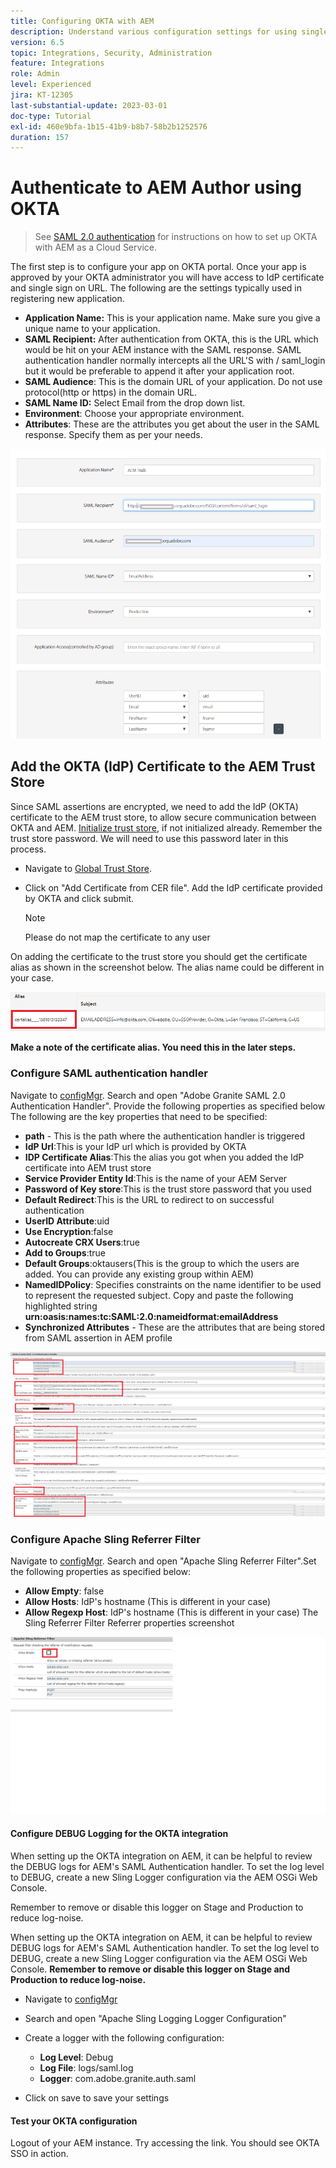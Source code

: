 ```yaml
---
title: Configuring OKTA with AEM
description: Understand various configuration settings for using single sign-on using OKTA.
version: 6.5
topic: Integrations, Security, Administration
feature: Integrations
role: Admin
level: Experienced
jira: KT-12305
last-substantial-update: 2023-03-01
doc-type: Tutorial
exl-id: 460e9bfa-1b15-41b9-b8b7-58b2b1252576
duration: 157
---
```

# Authenticate to AEM Author using OKTA

> See [SAML 2.0 authentication](https://experienceleague.adobe.com/docs/experience-manager-learn/cloud-service/authentication/saml-2-0.html) for instructions on how to set up OKTA with AEM as a Cloud Service.

The first step is to configure your app on OKTA portal. Once your app is approved by your OKTA administrator you will have access to IdP certificate and single sign on URL. The following are the settings typically used in registering new application.

* **Application Name:** This is your application name. Make sure you give a unique name to your application.
* **SAML Recipient:** After authentication from OKTA, this is the URL which would be hit on your AEM instance with the SAML response. SAML authentication handler normally intercepts all the URL'S with / saml_login but it would be preferable to append it after your application root.
* **SAML Audience**: This is the domain URL of your application. Do not use protocol(http or https) in the domain URL.
* **SAML Name ID:** Select Email from the drop down list.
* **Environment**: Choose your appropriate environment.
* **Attributes**: These are the attributes you get about the user in the SAML response. Specify them as per your needs.


![okta-application](assets/okta-app-settings-blurred.PNG)


## Add the OKTA (IdP) Certificate to the AEM Trust Store

Since SAML assertions are encrypted, we need to add the IdP (OKTA) certificate to the AEM trust store, to allow secure communication between OKTA and AEM.
[Initialize trust store](http://localhost:4502/libs/granite/security/content/truststore.html), if not initialized already.
Remember the trust store password. We will need to use this password later in this process.

* Navigate to [Global Trust Store](http://localhost:4502/libs/granite/security/content/truststore.html).
* Click on "Add Certificate from CER file". Add the IdP certificate provided by OKTA and click submit.

  >[!NOTE]
  >
  >Please do not map the certificate to any user

On adding the certificate to the trust store you should get the certificate alias as shown in the screenshot below. The alias name could be different in your case.

![Certificate-alias](assets/cert-alias.PNG)

**Make a note of the certificate alias. You need this in the later steps.**

### Configure SAML authentication handler

Navigate to [configMgr](http://localhost:4502/system/console/configMgr).
Search and open "Adobe Granite SAML 2.0 Authentication Handler".
Provide the following properties as specified below
The following are the key properties that need to be specified:

* **path** - This is the path where the authentication handler is triggered
* **IdP Url**:This is your IdP url which is provided by OKTA
* **IDP Certificate Alias**:This the alias you got when you added the IdP certificate into AEM trust store
* **Service Provider Entity Id**:This is the name of your AEM Server
* **Password of Key store**:This is the trust store password that you used 
* **Default Redirect**:This is the URL to redirect to on successful authentication
* **UserID Attribute**:uid
* **Use Encryption**:false
* **Autocreate CRX Users**:true
* **Add to Groups**:true
* **Default Groups**:oktausers(This is the group to which the users are added. You can provide any existing group within AEM)
* **NamedIDPolicy**: Specifies constraints on the name identifier to be used to represent the requested subject. Copy and paste the following highlighted string **urn:oasis:names:tc:SAML:2.0:nameidformat:emailAddress**
* **Synchronized Attributes** - These are the attributes that are being stored from SAML assertion in AEM profile

![saml-authentication-handler](assets/saml-authentication-settings-blurred.PNG)

### Configure Apache Sling Referrer Filter

Navigate to [configMgr](http://localhost:4502/system/console/configMgr).
Search and open "Apache Sling Referrer Filter".Set the following properties as specified below:

* **Allow Empty**: false
* **Allow Hosts**: IdP's hostname (This is different in your case)
* **Allow Regexp Host**: IdP's hostname (This is different in your case)
The Sling Referrer Filter Referrer properties screenshot

![referrer-filter](assets/okta-referrer.png)

#### Configure DEBUG Logging for the OKTA integration

When setting up the OKTA integration on AEM, it can be helpful to review the DEBUG logs for AEM's SAML Authentication handler. To set the log level to DEBUG, create a new Sling Logger configuration via the AEM OSGi Web Console.

Remember to remove or disable this logger on Stage and Production to reduce log-noise.

When setting up the OKTA integration on AEM, it can be helpful to review DEBUG logs for AEM's SAML Authentication handler. To set the log level to DEBUG, create a new Sling Logger configuration via the AEM OSGi Web Console.
**Remember to remove or disable this logger on Stage and Production to reduce log-noise.**
* Navigate to [configMgr](http://localhost:4502/system/console/configMgr)

* Search and open "Apache Sling Logging Logger Configuration"
* Create a logger with the following configuration:
  * **Log Level**: Debug
  * **Log File**: logs/saml.log
  * **Logger**: com.adobe.granite.auth.saml
* Click on save to save your settings

#### Test your OKTA configuration

Logout of your AEM instance. Try accessing the link. You should see OKTA SSO in action.
